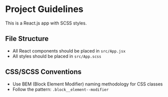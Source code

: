 # Project Guidelines

This is a React.js app with SCSS styles.

## File Structure

- All React components should be placed in `src/App.jsx`
- All styles should be placed in `src/App.scss`

## CSS/SCSS Conventions

- Use BEM (Block Element Modifier) naming methodology for CSS classes
- Follow the pattern: `.block__element--modifier`
